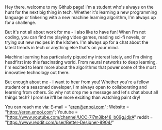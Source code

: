 Hey there, welcome to my Github page! I'm a student who's always on the hunt for the next big thing in tech. Whether it's learning a new programming language or tinkering with a new machine learning algorithm, I'm always up for a challenge.

But it's not all about work for me - I also like to have fun! When I'm not coding, you can find me playing video games, reading sci-fi novels, or trying out new recipes in the kitchen. I'm always up for a chat about the latest trends in tech or anything else that's on your mind.

Machine learning has particularly piqued my interest lately, and I'm diving headfirst into this fascinating world. From neural networks to deep learning, I'm excited to learn more about the algorithms that power some of the most innovative technology out there.

But enough about me - I want to hear from you! Whether you're a fellow student or a seasoned developer, I'm always open to collaborating and learning from others. So why not drop me a message and let's chat about all things tech? I promise it'll be more exciting than watching paint dry!

You can reach me via:
E-mail = "eren@enpoi.com";
Website = "https://eren.enpoi.com";
Youtube = "https://www.youtube.com/channel/UCC-7l7m3ibt48_b09gJdjrA"
reddit = "https://www.reddit.com/user/Better-Designer-8904/"
